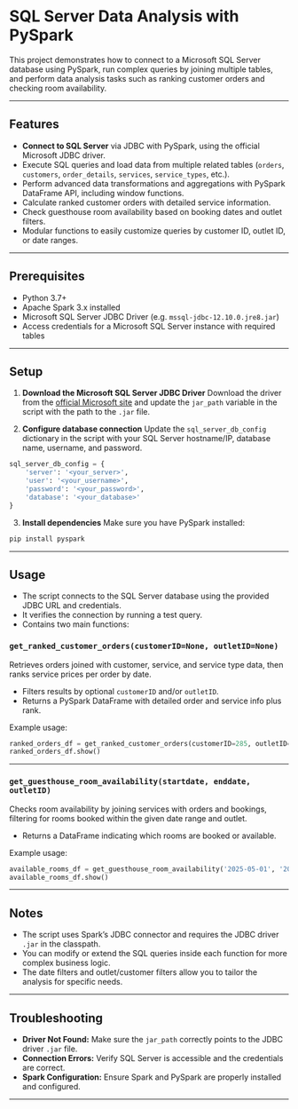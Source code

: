 # SQL Server Data Analysis with PySpark

This project demonstrates how to connect to a Microsoft SQL Server database using PySpark, run complex queries by joining multiple tables, and perform data analysis tasks such as ranking customer orders and checking room availability.

---

## Features

* **Connect to SQL Server** via JDBC with PySpark, using the official Microsoft JDBC driver.
* Execute SQL queries and load data from multiple related tables (`orders`, `customers`, `order_details`, `services`, `service_types`, etc.).
* Perform advanced data transformations and aggregations with PySpark DataFrame API, including window functions.
* Calculate ranked customer orders with detailed service information.
* Check guesthouse room availability based on booking dates and outlet filters.
* Modular functions to easily customize queries by customer ID, outlet ID, or date ranges.

---

## Prerequisites

* Python 3.7+
* Apache Spark 3.x installed
* Microsoft SQL Server JDBC Driver (e.g. `mssql-jdbc-12.10.0.jre8.jar`)
* Access credentials for a Microsoft SQL Server instance with required tables

---

## Setup

1. **Download the Microsoft SQL Server JDBC Driver**
   Download the driver from the [official Microsoft site](https://learn.microsoft.com/en-us/sql/connect/jdbc/download-microsoft-jdbc-driver-for-sql-server) and update the `jar_path` variable in the script with the path to the `.jar` file.

2. **Configure database connection**
   Update the `sql_server_db_config` dictionary in the script with your SQL Server hostname/IP, database name, username, and password.

```python
sql_server_db_config = {
    'server': '<your_server>',
    'user': '<your_username>',
    'password': '<your_password>',
    'database': '<your_database>'
}
```

3. **Install dependencies**
   Make sure you have PySpark installed:

```bash
pip install pyspark
```

---

## Usage

* The script connects to the SQL Server database using the provided JDBC URL and credentials.
* It verifies the connection by running a test query.
* Contains two main functions:

### `get_ranked_customer_orders(customerID=None, outletID=None)`

Retrieves orders joined with customer, service, and service type data, then ranks service prices per order by date.

* Filters results by optional `customerID` and/or `outletID`.
* Returns a PySpark DataFrame with detailed order and service info plus rank.

Example usage:

```python
ranked_orders_df = get_ranked_customer_orders(customerID=285, outletID=None)
ranked_orders_df.show()
```

---

### `get_guesthouse_room_availability(startdate, enddate, outletID)`

Checks room availability by joining services with orders and bookings, filtering for rooms booked within the given date range and outlet.

* Returns a DataFrame indicating which rooms are booked or available.

Example usage:

```python
available_rooms_df = get_guesthouse_room_availability('2025-05-01', '2025-05-10', 3)
available_rooms_df.show()
```

---

## Notes

* The script uses Spark’s JDBC connector and requires the JDBC driver `.jar` in the classpath.
* You can modify or extend the SQL queries inside each function for more complex business logic.
* The date filters and outlet/customer filters allow you to tailor the analysis for specific needs.

---

## Troubleshooting

* **Driver Not Found:** Make sure the `jar_path` correctly points to the JDBC driver `.jar` file.
* **Connection Errors:** Verify SQL Server is accessible and the credentials are correct.
* **Spark Configuration:** Ensure Spark and PySpark are properly installed and configured.

---




